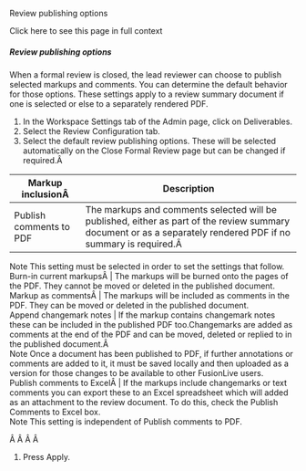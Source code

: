 Review publishing options

Click here to see this page in full context

#####  Review publishing options

When a formal review is closed, the lead reviewer can choose to publish
selected markups and comments. You can determine the default behavior for
those options. These settings apply to a review summary document if one is
selected or else to a separately rendered PDF.

  1. In the Workspace Settings tab of the Admin page, click on Deliverables. 
  2. Select the Review Configuration tab. 
  3. Select the default review publishing options. These will be selected automatically on the Close Formal Review page but can be changed if required.Â 

Markup inclusionÂ  |  Description   
---|---  
Publish comments to PDF  |  The markups and comments selected will be published, either as part of the review summary document or as a separately rendered PDF if no summary is required.Â   
Note  This setting must be selected in order to set the settings that follow.  
Burn-in current markupsÂ  |  The markups will be burned onto the pages of the PDF. They cannot be moved or deleted in the published document.   
Markup as commentsÂ  |  The markups will be included as comments in the PDF. They can be moved or deleted in the published document.   
Append changemark notes  |  If the markup contains changemark notes these can be included in the published PDF too.Changemarks are added as comments at the end of the PDF and can be moved, deleted or replied to in the published document.Â   
Note  Once a document has been published to PDF, if further annotations or
comments are added to it, it must be saved locally and then uploaded as a
version for those changes to be available to other FusionLive users.  
Publish comments to ExcelÂ  |  If the markups include changemarks or text comments you can export these to an Excel spreadsheet which will added as an attachment to the review document. To do this, check the Publish Comments to Excel box.   
Note  This setting is independent of Publish comments to PDF.  
  
Â Â Â Â

  1. Press Apply. 

